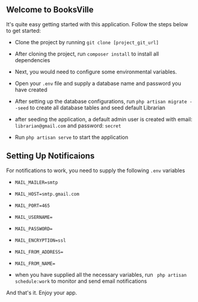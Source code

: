 

## Welcome to BooksVille

It's quite easy getting started with this application. Follow the steps below to get started:

- Clone the project by running ```git clone [project_git_url]```
- After cloning the project, run ```composer install``` to install all dependencies
- Next, you would need to configure some environmental variables.
- Open your ```.env``` file and supply a database name and password you have created
- After setting up the database configurations, run ```php artisan migrate --seed``` to create all database tables and seed default Librarian

- after seeding the application, a default admin user is created with email: ```librarian@gmail.com``` and password: ```secret```
- Run ```php artisan serve``` to start the application


## Setting Up Notificaions

For notifications to work, you need to supply the following ```.env``` variables

- ```MAIL_MAILER=smtp```
- ```MAIL_HOST=smtp.gmail.com```
- ```MAIL_PORT=465```
- ```MAIL_USERNAME=```
- ```MAIL_PASSWORD=```
- ```MAIL_ENCRYPTION=ssl```
- ```MAIL_FROM_ADDRESS=```
- ```MAIL_FROM_NAME=```

- when you have supplied all the necessary variables, run ``` php artisan schedule:work``` to monitor and send email notifications

And that's it. Enjoy your app.


